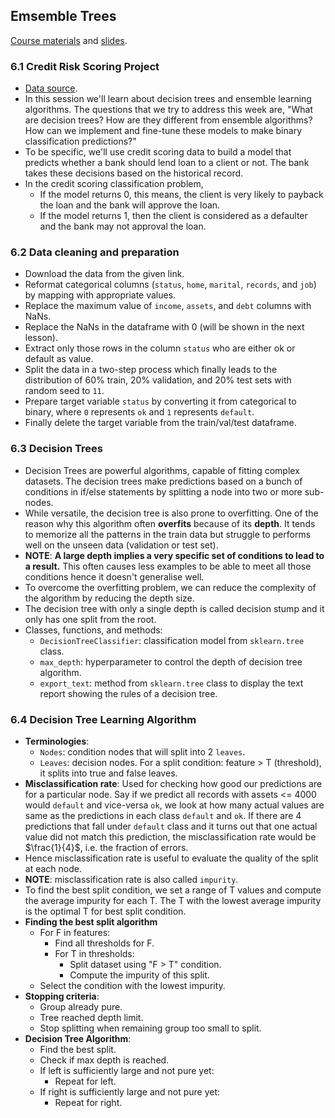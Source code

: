 ## Emsemble Trees
[Course materials](https://github.com/DataTalksClub/machine-learning-zoomcamp/tree/master/06-trees) and [slides](https://www.slideshare.net/AlexeyGrigorev/ml-zoomcamp-6-decision-trees-and-ensemble-learning).

### 6.1 Credit Risk Scoring Project
* [Data source](https://github.com/gastonstat/CreditScoring).
* In this session we'll learn about decision trees and ensemble learning algorithms. The questions that we try to address this week are, "What are decision trees? How are they different from ensemble algorithms? How can we implement and fine-tune these models to make binary classification predictions?"
* To be specific, we'll use credit scoring data to build a model that predicts whether a bank should lend loan to a client or not. The bank takes these decisions based on the historical record.
* In the credit scoring classification problem,
    * If the model returns 0, this means, the client is very likely to payback the loan and the bank will approve the loan.
    * If the model returns 1, then the client is considered as a defaulter and the bank may not approval the loan.

### 6.2 Data cleaning and preparation
* Download the data from the given link.
* Reformat categorical columns (`status`, `home`, `marital`, `records`, and `job`) by mapping with appropriate values.
* Replace the maximum value of `income`, `assets`, and `debt` columns with NaNs.
* Replace the NaNs in the dataframe with 0 (will be shown in the next lesson).
* Extract only those rows in the column `status` who are either ok or default as value.
* Split the data in a two-step process which finally leads to the distribution of 60% train, 20% validation, and 20% test sets with random seed to `11`.
* Prepare target variable `status` by converting it from categorical to binary, where `0` represents `ok` and `1` represents `default`.
* Finally delete the target variable from the train/val/test dataframe.

### 6.3 Decision Trees
* Decision Trees are powerful algorithms, capable of fitting complex datasets. The decision trees make predictions based on a bunch of conditions in if/else statements  by splitting a node into two or more sub-nodes.
* While versatile, the decision tree is also prone to overfitting. One of the reason why this algorithm often **overfits** because of its **depth**. It tends to memorize all the patterns in the train data but struggle to performs well on the unseen data (validation or test set).
* **NOTE**: **A large depth implies a very specific set of conditions to lead to a result.** This often causes less examples to be able to meet all those conditions hence it doesn't generalise well.
* To overcome the overfitting problem, we can reduce the complexity of the algorithm by reducing the depth size.
* The decision tree with only a single depth is called decision stump and it only has one split from the root.
* Classes, functions, and methods:
    * `DecisionTreeClassifier`: classification model from `sklearn.tree` class.
    * `max_depth`: hyperparameter to control the depth of decision tree algorithm.
    * `export_text`: method from `sklearn.tree` class to display the text report showing the rules of a decision tree.

### 6.4 Decision Tree Learning Algorithm
* **Terminologies**:
    * `Nodes`: condition nodes that will split into 2 `leaves`.
    * `Leaves`: decision nodes. For a split condition: feature > T (threshold), it splits into true and false leaves.
* **Misclassification rate**: Used for checking how good our predictions are for a particular node. Say if we predict all records with assets <= 4000 would `default` and vice-versa `ok`, we look at how many actual values are same as the predictions in each class `default` and `ok`. If there are 4 predictions that fall under `default` class and it turns out that one actual value did not match this prediction, the misclassification rate would be $\frac{1}{4}$, i.e. the fraction of errors.
* Hence misclassification rate is useful to evaluate the quality of the split at each node.
* **NOTE**: misclassification rate is also called `impurity`.
* To find the best split condition, we set a range of T values and compute the average impurity for each T. The T with the lowest average impurity is the optimal T for best split condition.
* **Finding the best split algorithm**
    * For F in features:
        * Find all thresholds for F.
        * For T in thresholds:
            * Split dataset using "F > T" condition.
            * Compute the impurity of this split.
    * Select the condition with the lowest impurity.
* **Stopping criteria**:
    * Group already pure.
    * Tree reached depth limit.
    * Stop splitting when remaining group too small to split.
* **Decision Tree Algorithm**:
    * Find the best split.
    * Check if max depth is reached.
    * If left is sufficiently large and not pure yet:
        * Repeat for left.
    * If right is sufficiently large and not pure yet:
        * Repeat for right.